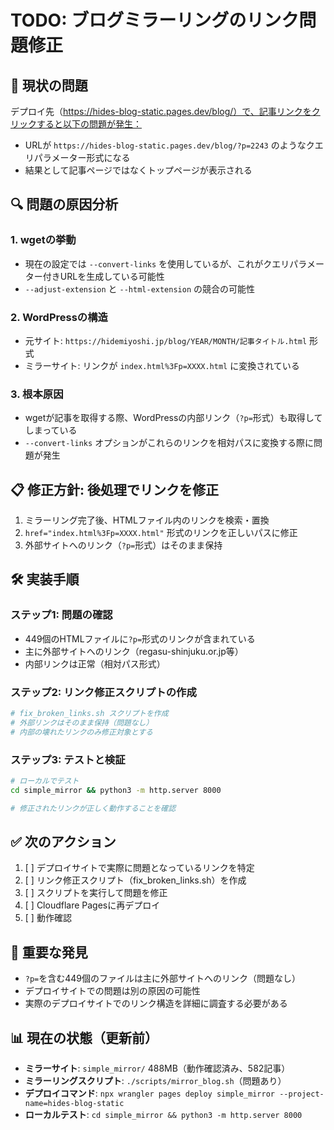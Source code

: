 # TODO: ブログミラーリングのリンク問題修正

## 🚨 現状の問題

デプロイ先（https://hides-blog-static.pages.dev/blog/）で、記事リンクをクリックすると以下の問題が発生：
- URLが `https://hides-blog-static.pages.dev/blog/?p=2243` のようなクエリパラメーター形式になる
- 結果として記事ページではなくトップページが表示される

## 🔍 問題の原因分析

### 1. wgetの挙動
- 現在の設定では `--convert-links` を使用しているが、これがクエリパラメーター付きURLを生成している可能性
- `--adjust-extension` と `--html-extension` の競合の可能性

### 2. WordPressの構造
- 元サイト: `https://hidemiyoshi.jp/blog/YEAR/MONTH/記事タイトル.html` 形式
- ミラーサイト: リンクが `index.html%3Fp=XXXX.html` に変換されている

### 3. 根本原因
- wgetが記事を取得する際、WordPressの内部リンク（`?p=`形式）も取得してしまっている
- `--convert-links` オプションがこれらのリンクを相対パスに変換する際に問題が発生

## 📋 修正方針: 後処理でリンクを修正

1. ミラーリング完了後、HTMLファイル内のリンクを検索・置換
2. `href="index.html%3Fp=XXXX.html"` 形式のリンクを正しいパスに修正
3. 外部サイトへのリンク（`?p=`形式）はそのまま保持

## 🛠 実装手順

### ステップ1: 問題の確認
- 449個のHTMLファイルに`?p=`形式のリンクが含まれている
- 主に外部サイトへのリンク（regasu-shinjuku.or.jp等）
- 内部リンクは正常（相対パス形式）

### ステップ2: リンク修正スクリプトの作成
```bash
# fix_broken_links.sh スクリプトを作成
# 外部リンクはそのまま保持（問題なし）
# 内部の壊れたリンクのみ修正対象とする
```

### ステップ3: テストと検証
```bash
# ローカルでテスト
cd simple_mirror && python3 -m http.server 8000

# 修正されたリンクが正しく動作することを確認
```

## ✅ 次のアクション

1. [ ] デプロイサイトで実際に問題となっているリンクを特定
2. [ ] リンク修正スクリプト（fix_broken_links.sh）を作成
3. [ ] スクリプトを実行して問題を修正
4. [ ] Cloudflare Pagesに再デプロイ
5. [ ] 動作確認

## 📌 重要な発見

- `?p=`を含む449個のファイルは主に外部サイトへのリンク（問題なし）
- デプロイサイトでの問題は別の原因の可能性
- 実際のデプロイサイトでのリンク構造を詳細に調査する必要がある

## 📊 現在の状態（更新前）

- **ミラーサイト**: `simple_mirror/` 488MB（動作確認済み、582記事）
- **ミラーリングスクリプト**: `./scripts/mirror_blog.sh`（問題あり）
- **デプロイコマンド**: `npx wrangler pages deploy simple_mirror --project-name=hides-blog-static`
- **ローカルテスト**: `cd simple_mirror && python3 -m http.server 8000`